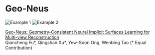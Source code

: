 # Geo-Neus
![Example 1](media/scan24.gif)
![Example 2](media/scan63.gif)

[Geo-Neus: Geometry-Consistent Neural Implicit Surfaces Learning for Multi-view Reconstruction](https://arxiv.org/abs/2205.15848)  
Qiancheng Fu*, Qingshan Xu*, Yew-Soon Ong, Wenbing Tao (* Equal Contribution)
